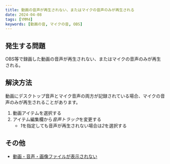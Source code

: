 ```yaml
---
title: 動画の音声が再生されない、またはマイクの音声のみが再生される
date: 2024-04-08
tags: [YMM4]
keywords: [動画の音, マイクの音, OBS]
---
```

## 発生する問題
OBS等で録画した動画の音声が再生されない、またはマイクの音声のみが再生される。

## 解決方法
動画にデスクトップ音声とマイク音声の両方が記録されている場合、マイクの音声のみが再生されることがあります。

1. 動画アイテムを選択する
2. アイテム編集欄から*音声トラック*を変更する
   - *1*を指定しても音声が再生されない場合は*2*を選択する

## その他
- [動画・音声・画像ファイルが表示されない](./decoder.md)
